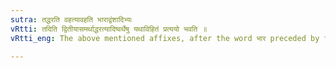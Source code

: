 ```yaml
---
sutra: तद्धरति वहत्यावहति भाराद्वंशादिभ्यः
vRtti: तदिति द्वितीयासमर्थाद्धरत्यादिष्वर्थेषु यथाविहितं प्रत्ययो भवति ॥
vRtti_eng: The above mentioned affixes, after the word भार preceded by the word वंश &c, have the sense of 'who carries away, or conveys or brings that'.

---
```

